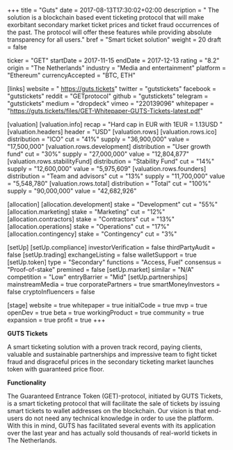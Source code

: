 +++
title = "Guts"
date = 2017-08-13T17:30:02+02:00
description = " The solution is a blockchain based event ticketing protocol that will make exorbitant secondary market ticket prices and ticket fraud occurrences of the past. The protocol will offer these features while providing absolute transparency for all users."
bref = "Smart ticket solution"
weight = 20
draft = false

ticker = "GET"
startDate = 2017-11-15
endDate = 2017-12-13
rating = "8.2"
origin = "The Netherlands"
industry = "Media and entertainment"
platform = "Ethereum"
currencyAccepted = "BTC, ETH"

[links]
  website = " https://guts.tickets"
  twitter = "gutstickets"
  facebook = "gutstickets"
  reddit = "GETprotocol"
  github = "gutstickets"
  telegram = "gutstickets"
  medium = "dropdeck"
  vimeo = "220139096"
  whitepaper = "https://guts.tickets/files/GET-Whitepaper-GUTS-Tickets-latest.pdf"

[valuation]
  [valuation.info]
    recap = "Hard cap in EUR with 1EUR = 1.13USD "
  [valuation.headers]
    header = "USD"
  [valuation.rows]
    [valuation.rows.ico]
      distribution = "ICO"
      cut = "41%"
      supply = "36,900,000"
      value = "17,500,000"
    [valuation.rows.development]
      distribution = "User growth fund"
      cut = "30%"
      supply = "27,000,000"
      value = "12,804,877"
    [valuation.rows.stabilityFund]
      distribution = "Stability Fund"
      cut = "14%"
      supply = "12,600,000"
      value = "5,975,609"
    [valuation.rows.founders]
      distribution = "Team and advisors"
      cut = "13%"
      supply = "11,700,000"
      value = "5,548,780"
    [valuation.rows.total]
      distribution = "Total"
      cut = "100%"
      supply = "90,000,000"
      value = "42,682,926"

[allocation]
  [allocation.development]
    stake = "Development"
    cut = "55%"
  [allocation.marketing]
    stake = "Marketing"
    cut = "12%"
  [allocation.contractors]
    stake = "Contractors"
    cut = "13%"
  [allocation.operations]
    stake = "Operations"
    cut = "17%"
  [allocation.contingency]
    stake = "Contingency"
    cut = "3%"

[setUp]
  [setUp.compliance]
    investorVerification = false
    thirdPartyAudit = false
  [setUp.trading]
    exchangeListing = false
    walletSupport = true
  [setUp.token]
    type = "Secondary"
    functions = "Access, Fuel"
    consensus = "Proof-of-stake"
    premined = false
  [setUp.market]
    similar = "N/A"
    competition = "Low"
    entryBarrier = "Mid"
  [setUp.partnerships]
    mainstreamMedia = true
    corporatePartners = true
    smartMoneyInvestors = false
    cryptoInfluencers = false

[stage]
  website = true
  whitepaper = true
  initialCode = true
  mvp = true
  openDev = true
  beta = true
  workingProduct = true
  community = true
  expansion = true
  profit = true
+++

**GUTS Tickets**

A smart ticketing solution with a proven track record, paying clients, valuable and sustainable partnerships and impressive team to fight ticket fraud and disgraceful prices in the secondary ticketing market launches token with guaranteed price floor.


**Functionality**

The Guaranteed Entrance Token (GET)-protocol, initiated by GUTS Tickets, is a smart ticketing protocol that will facilitate the sale of tickets by issuing smart tickets to wallet addresses on the blockchain. Our vision is that end-users do not need any technical knowledge in order to use the platform. With this in mind, GUTS has facilitated several events with its application over the last year and has actually sold thousands of real-world tickets in The Netherlands.
